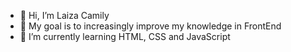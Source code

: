 - 👋 Hi, I’m Laiza Camily
- 🎯 My goal is to increasingly improve my knowledge in FrontEnd
- 🌱 I’m currently learning HTML, CSS and JavaScript
  

<!---
laizacamily/laizacamily is a ✨ special ✨ repository because its `README.md` (this file) appears on your GitHub profile.
You can click the Preview link to take a look at your changes.
--->
